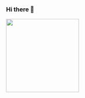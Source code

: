 ### Hi there 👋
<div id ="header" aling = "center">
  
  <img  src="https://media.giphy.com/media/scZPhLqaVOM1qG4lT9/giphy.gif"  width="200" />
</div>

<!--
**valentincerezuela04/valentincerezuela04** is a ✨ _special_ ✨ repository because its `README.md` (this file) appears on your GitHub profile.

Here are some ideas to get you started:

- 🔭 I’m currently working on ...
- 🌱 I’m currently learning ...
- 👯 I’m looking to collaborate on ...
- 🤔 I’m looking for help with ...
- 💬 Ask me about ...
- 📫 How to reach me: ...
- 😄 Pronouns: ...
- ⚡ Fun fact: ...
-->
